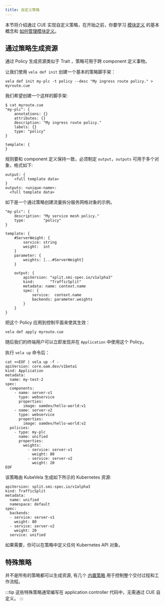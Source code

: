 ```yaml
---
title: 自定义策略
---
```


本节将介绍通过 CUE 实现自定义策略，在开始之前，你要学习 [模块定义](../../getting-started/definition) 的基本概念和 [如何管理模块定义](../cue/definition-edit)。

## 通过策略生成资源

通过 Policy 生成资源类似于 Trait ，策略可用于跨 component 定义事物。

让我们使用 `vela def init` 创建一个基本的策略脚手架：

```
vela def init my-plc -t policy --desc "My ingress route policy." > myroute.cue
```

我们希望创建一个这样的脚手架:

```
$ cat myroute.cue
"my-plc": {
	annotations: {}
	attributes: {}
	description: "My ingress route policy."
	labels: {}
	type: "policy"
}

template: {
}
```

规则要和 component 定义保持一致，必须制定 `output`，`outputs` 可用于多个对象，格式如下:

```cue
output: {
    <full template data>
}
outputs: <unique-name>: 
  <full template data>
```

如下是一个通过策略创建流量拆分服务网格对象的示例。
```cue
"my-plc": {
	description: "My service mesh policy."
	type:        "policy"
}

template: {
	#ServerWeight: {
		service: string
		weight:  int
	}
	parameter: {
		weights: [...#ServerWeight]
	}

	output: {
		apiVersion: "split.smi-spec.io/v1alpha3"
		kind:       "TrafficSplit"
		metadata: name: context.name
		spec: {
			service:  context.name
			backends: parameter.weights
		}
	}
}
```

把这个 Policy 应用到控制平面来使其生效：

```
vela def apply myroute.cue
```

随后我们的终端用户可以立即发现并在 `Application` 中使用这个 Policy。

执行 `vela up` 命令后：

```shell
cat <<EOF | vela up -f -
apiVersion: core.oam.dev/v1beta1
kind: Application
metadata:
  name: my-test-2
spec:
  components:
    - name: server-v1
      type: webservice
      properties:
        image: oamdev/hello-world:v1
    - name: server-v2
      type: webservice
      properties:
        image: oamdev/hello-world:v2
  policies:
    - type: my-plc
      name: unified
      properties:
        weights:
          - service: server-v1
            weight: 80
          - service: server-v2
            weight: 20
EOF
```

该策略由 KubeVela 生成如下所示的 Kubernetes 资源:

```
apiVersion: split.smi-spec.io/v1alpha3
kind: TrafficSplit
metadata:
  name: unified
  namespace: default
spec:
  backends:
  - service: server-v1
    weight: 80
  - service: server-v2
    weight: 20
  service: unified
```

如果需要，你可以在策略中定义任何 Kubernetes API 对象。

## 特殊策略

并不是所有的策略都可以生成资源, 有几个 [内置策略](../../end-user/policies/references) 用于控制整个交付过程和工作流程。

:::tip
这些特殊策略通常编写在 application controller 代码中，无需通过 CUE 自定义。
:::
